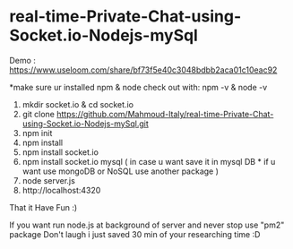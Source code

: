 # real-time-Private-Chat-using-Socket.io-Nodejs-mySql 

Demo : https://www.useloom.com/share/bf73f5e40c3048bdbb2aca01c10eac92 

*make sure ur installed npm & node
check out with: npm -v  & node -v
 
1. mkdir socket.io & cd socket.io
2. git clone https://github.com/Mahmoud-Italy/real-time-Private-Chat-using-Socket.io-Nodejs-mySql.git
3. npm init  
4. npm install 
5. npm install socket.io
6. npm install socket.io mysql  ( in case u want save it in mysql DB * if u want use mongoDB or NoSQL use another package ) 
7. node server.js
8. http://localhost:4320

That it Have Fun :)

If you want run node.js at background of server and never stop use "pm2" package 
Don't laugh i just saved 30 min of your researching time :D
 

